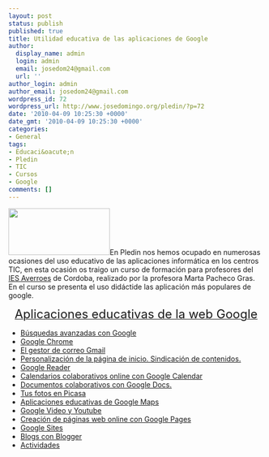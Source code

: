 ```yaml
---
layout: post
status: publish
published: true
title: Utilidad educativa de las aplicaciones de Google
author:
  display_name: admin
  login: admin
  email: josedom24@gmail.com
  url: ''
author_login: admin
author_email: josedom24@gmail.com
wordpress_id: 72
wordpress_url: http://www.josedomingo.org/pledin/?p=72
date: '2010-04-09 10:25:30 +0000'
date_gmt: '2010-04-09 10:25:30 +0000'
categories:
- General
tags:
- Educaci&oacute;n
- Pledin
- TIC
- Cursos
- Google
comments: []
---
```

<p><img class="aligncenter" title="google" src="http://sites.google.com/site/cursocepcordoba/_/rsrc/1256867692802/google_pizarra-medium-init-.jpg" alt="" width="200" height="92" />En Pledin nos hemos ocupado en numerosas ocasiones del uso educativo de las aplicaciones inform&aacute;tica en los centros TIC, en esta ocasi&oacute;n os traigo un curso de formaci&oacute;n para profesores del <a href="http://www.juntadeandalucia.es/averroes/centros-tic/14002984/helvia/sitio/">IES Averroes</a> de Cordoba, realizado por la profesora Marta Pacheco Gras. En el curso se presenta el uso did&aacute;ctide las aplicaci&oacute;n m&aacute;s populares de google.</p>
<p style="text-align: center;"><a href="http://sites.google.com/site/cursocepcordoba/home"><span style="font-size: x-large;">Aplicaciones educativas de la web Google</span></a></p>
<p style="text-align: center;">
<ul>
<li><a href="http://sites.google.com/site/cursocepcordoba/busquedasavanzadas">B&uacute;squedas avanzadas con Google</a></li>
<li><a href="http://sites.google.com/site/cursocepcordoba/googlechrome">Google Chrome</a></li>
<li><a href="http://sites.google.com/site/cursocepcordoba/gmail">El gestor de correo Gmail</a></li>
<li><a href="http://sites.google.com/site/cursocepcordoba/paginapersonalizada">Personalizaci&oacute;n de la p&aacute;gina de inicio. Sindicaci&oacute;n de contenidos.</a></li>
<li><a href="http://sites.google.com/site/cursocepcordoba/googlereader">Google Reader</a></li>
<li><a href="http://sites.google.com/site/cursocepcordoba/calendario">Calendarios colaborativos online con Google Calendar</a></li>
<li><a href="http://sites.google.com/site/cursocepcordoba/googledocs">Documentos colaborativos con Google Docs.</a></li>
<li><a href="http://sites.google.com/site/cursocepcordoba/picasa">Tus fotos en Picasa</a></li>
<li><a href="http://sites.google.com/site/cursocepcordoba/googlemaps">Aplicaciones educativas de Google Maps</a></li>
<li><a href="http://sites.google.com/site/cursocepcordoba/googlevideoyyoutube">Google Video y Youtube</a></li>
<li><a href="http://sites.google.com/site/cursocepcordoba/pagecreator">Creaci&oacute;n de p&aacute;ginas web online con Google Pages</a></li>
<li><a href="http://sites.google.com/site/cursocepcordoba/googlesites">Google Sites </a></li>
<li><a href="http://sites.google.com/site/cursocepcordoba/blogs">Blogs con Blogger</a></li>
<li><a href="http://sites.google.com/site/cursocepcordoba/practica1">Actividades </a></li>
</ul>
